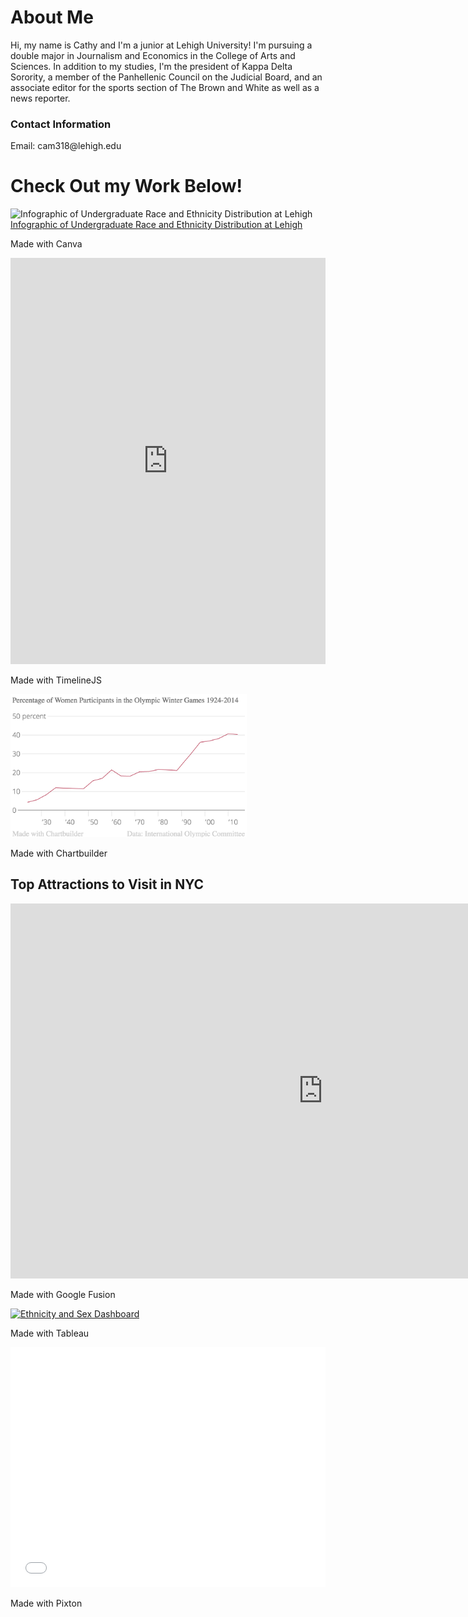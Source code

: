 <md>
<body>
<h1>About Me</h1>
<p>Hi, my name is Cathy and I'm a junior at Lehigh University! I'm pursuing a double major in Journalism and Economics in the College of Arts and Sciences. In addition to my studies, I'm the president of Kappa Delta Sorority, a member of the Panhellenic Council on the Judicial Board, and an associate editor for the sports section of The Brown and White as well as a news reporter.</p>
<h3>Contact Information</h3>
<p>Email: cam318@lehigh.edu</p>
</body>
<p>
<body>
<h1>Check Out my Work Below!</h1>
</body>

![Infographic of Undergraduate Race and Ethnicity Distribution at Lehigh](https://catherinemanthorp.github.io/race.png)
[Infographic of Undergraduate Race and Ethnicity Distribution at Lehigh](https://catherinemanthorp.github.io/race.html)
<p>Made with Canva</p>

<p>
<body>
<iframe src='https://cdn.knightlab.com/libs/timeline3/latest/embed/index.html?source=1hXOw36pGS262etc4D0Ut_Gt61j66F8neVZKxBqYD9Lk&font=Default&lang=en&initial_zoom=2&height=650' width='100%' height='650' webkitallowfullscreen mozallowfullscreen allowfullscreen frameborder='0'></iframe>
<p>Made with TimelineJS</p>
</body>
<p>
<body>
<body topmargin="50">
<body leftmargin="50">
<img class="pretty" src=womenolympics.png style="width: 75%">
<p>Made with Chartbuilder</p>
</body>
<p>
<body>
<h2>Top Attractions to Visit in NYC</h2>
<iframe width="1000" height="600" scrolling="no" frameborder="no" src="https://fusiontables.google.com/embedviz?q=select+col0+from+1z5qxlKn3kzisU01h2kLOith_UE_nNYs6RV_R97ry&amp;viz=MAP&amp;h=false&amp;lat=40.86042659051754&amp;lng=-73.9888840068848&amp;t=1&amp;z=11&amp;l=col0&amp;y=2&amp;tmplt=2&amp;hml=ONE_COL_LAT_LNG"></iframe>
<p>Made with Google Fusion</p>
</body>
<p>
<body>
<div class='tableauPlaceholder' id='viz1488991415810' style='position: relative'><noscript><a href='#'><img alt='Ethnicity and Sex Dashboard ' src='https:&#47;&#47;public.tableau.com&#47;static&#47;images&#47;Ba&#47;BachelorsPercentage&#47;EthnicityandSexDashboard&#47;1_rss.png' style='border: none' /></a></noscript><object class='tableauViz'  style='display:none;'><param name='host_url' value='https%3A%2F%2Fpublic.tableau.com%2F' /> <param name='site_root' value='' /><param name='name' value='BachelorsPercentage&#47;EthnicityandSexDashboard' /><param name='tabs' value='no' /><param name='toolbar' value='yes' /><param name='static_image' value='https:&#47;&#47;public.tableau.com&#47;static&#47;images&#47;Ba&#47;BachelorsPercentage&#47;EthnicityandSexDashboard&#47;1.png' /> <param name='animate_transition' value='yes' /><param name='display_static_image' value='yes' /><param name='display_spinner' value='yes' /><param name='display_overlay' value='yes' /><param name='display_count' value='yes' /></object></div>                <script type='text/javascript'>                    var divElement = document.getElementById('viz1488991415810');                    var vizElement = divElement.getElementsByTagName('object')[0];                    vizElement.style.minWidth='504px';vizElement.style.maxWidth='100%';vizElement.style.minHeight='569px';vizElement.style.maxHeight=(divElement.offsetWidth*0.75)+'px';                    var scriptElement = document.createElement('script');                    scriptElement.src = 'https://public.tableau.com/javascripts/api/viz_v1.js';                    vizElement.parentNode.insertBefore(scriptElement, vizElement);                </script>
<p>Made with Tableau</p>
</body>
<p>
<body>
<iframe src="//www.pixton.com/embed/nlq6u83d" frameborder="0" width="100%" height="384" allowfullscreen></iframe>
<p>Made with Pixton</p>
</body>
